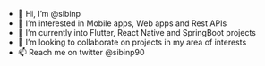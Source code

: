 - 👋 Hi, I’m @sibinp
- 👀 I’m interested in Mobile apps, Web apps and Rest APIs
- 🌱 I’m currently into Flutter, React Native and SpringBoot projects
- 💞️ I’m looking to collaborate on projects in my area of interests
- 📫 Reach me on twitter @sibinp90

<!---
sibinp/sibinp is a ✨ special ✨ repository because its `README.md` (this file) appears on your GitHub profile.
You can click the Preview link to take a look at your changes.
--->
